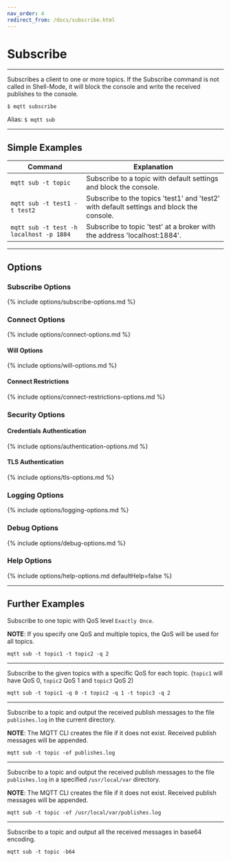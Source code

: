 ```yaml
---
nav_order: 4
redirect_from: /docs/subscribe.html
---
```


# Subscribe

*** 

Subscribes a client to one or more topics.
If the Subscribe command is not called in Shell-Mode, it will block the console and write the received publishes to the
console.

```
$ mqtt subscribe
```

Alias: `$ mqtt sub`

***

## Simple Examples

| Command                                 | Explanation                                                                              |
|-----------------------------------------|------------------------------------------------------------------------------------------|
| `mqtt sub -t topic`                     | Subscribe to a topic with default settings and block the console.                        |
| `mqtt sub -t test1 -t test2`            | Subscribe to the topics 'test1' and 'test2' with default settings and block the console. |
| `mqtt sub -t test -h localhost -p 1884` | Subscribe to topic 'test' at a broker with the address 'localhost:1884'.                 |

***

## Options

### Subscribe Options

{% include options/subscribe-options.md %}

### Connect Options

{% include options/connect-options.md %}

#### Will Options

{% include options/will-options.md %}

#### Connect Restrictions

{% include options/connect-restrictions-options.md %}

### Security Options

#### Credentials Authentication

{% include options/authentication-options.md %}

#### TLS Authentication

{% include options/tls-options.md %}

### Logging Options

{% include options/logging-options.md %}

### Debug Options

{% include options/debug-options.md %}

### Help Options

{% include options/help-options.md defaultHelp=false %}

*** 

## Further Examples

Subscribe to one topic with QoS level `Exactly Once`.

**NOTE**: If you specify one QoS and multiple topics, the QoS will be used for all topics.

```
mqtt sub -t topic1 -t topic2 -q 2  
```

***

Subscribe to the given topics with a specific QoS for each topic.
(`topic1` will have QoS 0, `topic2` QoS 1 and `topic3` QoS 2)

```
mqtt sub -t topic1 -q 0 -t topic2 -q 1 -t topic3 -q 2
```

***

Subscribe to a topic and output the received publish messages to the file `publishes.log` in the current directory.

**NOTE**: The MQTT CLI creates the file if it does not exist. Received publish messages will be appended.

```
mqtt sub -t topic -of publishes.log
```

***

Subscribe to a topic and output the received publish messages to the file `publishes.log` in a
specified `/usr/local/var` directory.

**NOTE**: The MQTT CLI creates the file if it does not exist. Received publish messages will be appended.

```
mqtt sub -t topic -of /usr/local/var/publishes.log
```

***

Subscribe to a topic and output all the received messages in base64 encoding.

```
mqtt sub -t topic -b64
```
